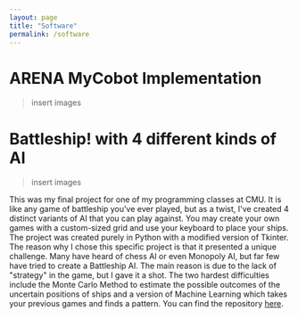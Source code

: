 ```yaml
---
layout: page
title: "Software"
permalink: /software
---
```


# ARENA MyCobot Implementation

> insert images



# Battleship! with 4 different kinds of AI

> insert images

This was my final project for one of my programming classes at CMU. It is like any game of battleship you've ever played, but as a twist, I've created 4 distinct variants of AI that you can play against. You may create your own games with a custom-sized grid and use your keyboard to place your ships. The project was created purely in Python with a modified version of Tkinter. The reason why I chose this specific project is that it presented a unique challenge. Many have heard of chess AI or even Monopoly AI, but far few have tried to create a Battleship AI. The main reason is due to the lack of "strategy" in the game, but I gave it a shot. The two hardest difficulties include the Monte Carlo Method to estimate the possible outcomes of the uncertain positions of ships and a version of Machine Learning which takes your previous games and finds a pattern. You can find the repository [here](https://github.com/Blasterus/SpaceShip112).
